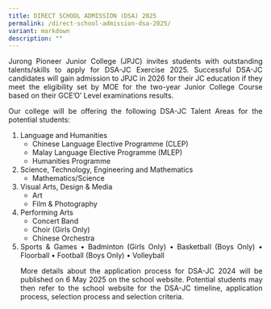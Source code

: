 ```yaml
---
title: DIRECT SCHOOL ADMISSION (DSA) 2025
permalink: /direct-school-admission-dsa-2025/
variant: markdown
description: ""
---
```

<div align="justify">	
<p>Jurong Pioneer Junior College (JPJC) invites students with outstanding talents/skills to apply for DSA-JC Exercise 2025. Successful DSA-JC candidates will gain admission to JPJC in 2026 for their JC education if they meet the eligibility set by MOE for the two-year Junior College Course based on their GCE’O’ Level examinations results. </p>

<p>Our college will be offering the following DSA-JC Talent Areas for the potential students:</p><p>

</p><ol><li>	Language and Humanities
<ul><li>Chinese Language Elective Programme (CLEP)</li>
<li>Malay Language Elective Programme (MLEP)</li>
<li>Humanities Programme</li> </ul>

</li><li>Science, Technology, Engineering and Mathematics
<ul><li>Mathematics/Science</li></ul>
	
</li><li>Visual Arts, Design &amp; Media
<ul><li>Art</li>
	<li>Film &amp; Photography</li></ul>

</li><li>Performing Arts
<ul><li>Concert Band</li>
<li>Choir (Girls Only)</li>
<li>Chinese Orchestra</li></ul>

</li><li>Sports &amp; Games
•	Badminton (Girls Only)
•	Basketball (Boys Only)
•	Floorball
•	Football (Boys Only)
•	Volleyball

More details about the application process for DSA-JC 2024 will be published on 6 May 2025 on the school website. Potential students may then refer to the school website for the DSA-JC timeline, application process, selection process and selection criteria.</li></ol></div>